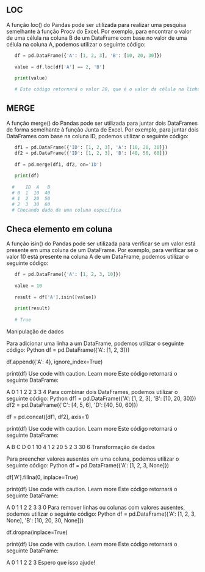 ## LOC

A função loc() do Pandas pode ser utilizada para realizar uma pesquisa semelhante à função Procv do Excel.
Por exemplo, para encontrar o valor de uma célula na coluna B de um DataFrame com base no valor de uma célula na coluna A, podemos utilizar o seguinte código:

```Python
   df = pd.DataFrame({'A': [1, 2, 3], 'B': [10, 20, 30]})
   
   value = df.loc[df['A'] == 2, 'B']
   
   print(value)

   # Este código retornará o valor 20, que é o valor da célula na linha 2 da coluna B.
```

## MERGE

A função merge() do Pandas pode ser utilizada para juntar dois DataFrames de forma semelhante à função Junta de Excel.
Por exemplo, para juntar dois DataFrames com base na coluna ID, podemos utilizar o seguinte código:

```Python
   df1 = pd.DataFrame({'ID': [1, 2, 3], 'A': [10, 20, 30]})
   df2 = pd.DataFrame({'ID': [1, 2, 3], 'B': [40, 50, 60]})
   
   df = pd.merge(df1, df2, on='ID')
   
   print(df)
   
  #    ID  A   B
  # 0  1  10  40
  # 1  2  20  50
  # 2  3  30  60
  # Checando dado de uma coluna específica
```

## Checa elemento em coluna

A função isin() do Pandas pode ser utilizada para verificar se um valor está presente em uma coluna de um DataFrame.
Por exemplo, para verificar se o valor 10 está presente na coluna A de um DataFrame, podemos utilizar o seguinte código:

```Python
   df = pd.DataFrame({'A': [1, 2, 3, 10]})
   
   value = 10
   
   result = df['A'].isin([value])
   
   print(result)
   
   # True
```

Manipulação de dados

Para adicionar uma linha a um DataFrame, podemos utilizar o seguinte código:
Python
df = pd.DataFrame({'A': [1, 2, 3]})

df.append({'A': 4}, ignore_index=True)

print(df)
Use code with caution. Learn more
Este código retornará o seguinte DataFrame:

   A
0  1
1  2
2  3
3  4
Para combinar dois DataFrames, podemos utilizar o seguinte código:
Python
df1 = pd.DataFrame({'A': [1, 2, 3], 'B': [10, 20, 30]})
df2 = pd.DataFrame({'C': [4, 5, 6], 'D': [40, 50, 60]})

df = pd.concat([df1, df2], axis=1)

print(df)
Use code with caution. Learn more
Este código retornará o seguinte DataFrame:

   A  B  C  D
0  1  10  4
1  2  20  5
2  3  30  6
Transformação de dados

Para preencher valores ausentes em uma coluna, podemos utilizar o seguinte código:
Python
df = pd.DataFrame({'A': [1, 2, 3, None]})

df['A'].fillna(0, inplace=True)

print(df)
Use code with caution. Learn more
Este código retornará o seguinte DataFrame:

   A
0  1
1  2
2  3
3  0
Para remover linhas ou colunas com valores ausentes, podemos utilizar o seguinte código:
Python
df = pd.DataFrame({'A': [1, 2, 3, None], 'B': [10, 20, 30, None]})

df.dropna(inplace=True)

print(df)
Use code with caution. Learn more
Este código retornará o seguinte DataFrame:

   A
0  1
1  2
2  3
Espero que isso ajude!

